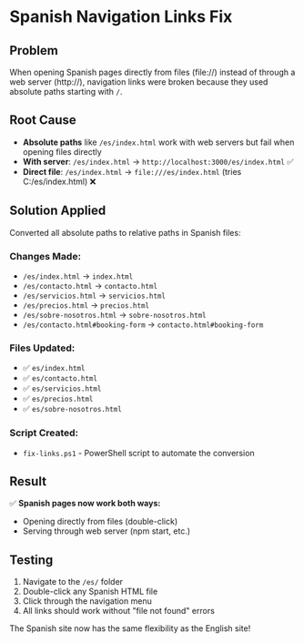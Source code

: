 # Spanish Navigation Links Fix

## Problem
When opening Spanish pages directly from files (file://) instead of through a web server (http://), navigation links were broken because they used absolute paths starting with `/`.

## Root Cause
- **Absolute paths** like `/es/index.html` work with web servers but fail when opening files directly
- **With server**: `/es/index.html` → `http://localhost:3000/es/index.html` ✅
- **Direct file**: `/es/index.html` → `file:///es/index.html` (tries C:/es/index.html) ❌

## Solution Applied
Converted all absolute paths to relative paths in Spanish files:

### Changes Made:
- `/es/index.html` → `index.html`
- `/es/contacto.html` → `contacto.html`
- `/es/servicios.html` → `servicios.html`
- `/es/precios.html` → `precios.html`
- `/es/sobre-nosotros.html` → `sobre-nosotros.html`
- `/es/contacto.html#booking-form` → `contacto.html#booking-form`

### Files Updated:
- ✅ `es/index.html`
- ✅ `es/contacto.html`
- ✅ `es/servicios.html`
- ✅ `es/precios.html`
- ✅ `es/sobre-nosotros.html`

### Script Created:
- `fix-links.ps1` - PowerShell script to automate the conversion

## Result
✅ **Spanish pages now work both ways:**
- Opening directly from files (double-click)
- Serving through web server (npm start, etc.)

## Testing
1. Navigate to the `/es/` folder
2. Double-click any Spanish HTML file
3. Click through the navigation menu
4. All links should work without "file not found" errors

The Spanish site now has the same flexibility as the English site!
